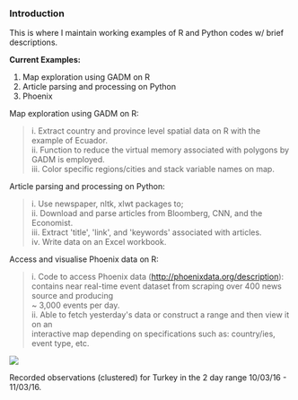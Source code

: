 ### Introduction  
This is where I maintain working examples of R and Python codes w/ brief descriptions.

**Current Examples:**  
1. Map exploration using GADM on R    
2. Article parsing and processing on Python  
3. Phoenix

Map exploration using GADM on R:       
>i. Extract country and province level spatial data on R with the example of Ecuador.   
ii. Function to reduce the virtual memory associated with polygons by GADM is employed.  
iii. Color specific regions/cities and stack variable names on map.  
  
Article parsing and processing on Python:       
>i. Use newspaper, nltk, xlwt packages to;    
ii. Download and parse articles from Bloomberg, CNN, and the Economist.    
iii. Extract 'title', 'link', and 'keywords' associated with articles.  
iv. Write data on an Excel workbook.

Access and visualise Phoenix data on R:  
>i. Code to access Phoenix data (http://phoenixdata.org/description):  
	contains near real-time event dataset from scraping over 400 news source and producing  
    ~ 3,000 events per day.  
ii. Able to fetch yesterday's data or construct a range and then view it on an  
	interactive map depending on specifications such as: country/ies, event type, etc.    
      
![]({{site.baseurl}}/https://cloud.githubusercontent.com/assets/17466433/13907496/53f545fe-eee7-11e5-9057-be77197f04a1.jpeg)  

Recorded observations (clustered) for Turkey in the 2 day range 10/03/16 - 11/03/16.


